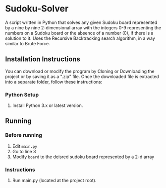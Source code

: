 # Sudoku-Solver
A script written in Python that solves any given Sudoku board represented by a nine by nine 2-dimensional array with the integers 0-9 representing the numbers on a Sudoku board or the absence of a number (0), if there is a solution to it. Uses the Recursive Backtracking search algorithm, in a way similar to Brute Force.
## Installation Instructions
You can download or modify the program by Cloning or Downloading the project or by saving it as a ".zip" file.
Once the downloaded file is extracted into a separate folder, follow these instructions:

### Python Setup
1. Install Python 3.x or latest version.

## Running
### Before running
1. Edit `main.py`
2. Go to line 3
3. Modify `board` to the deisred sudoku board represented by a 2-d array
### Instructions
1. Run main.py (located at the project root).
